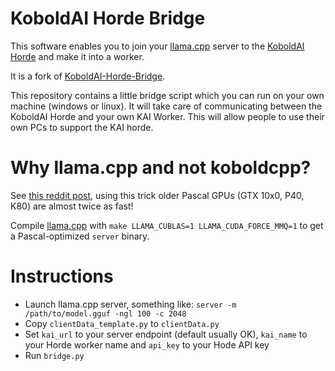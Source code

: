 # KoboldAI Horde Bridge

This software enables you to join your [llama.cpp](https://github.com/ggerganov/llama.cpp) server to the [KoboldAI Horde](https://github.com/db0/AI-Horde) and make it into a worker.

It is a fork of [KoboldAI-Horde-Bridge](https://raw.githubusercontent.com/db0/KoboldAI-Horde-Bridge).

This repository contains a little bridge script which you can run on your own machine (windows or linux). It will take care of communicating between the KoboldAI Horde and your own KAI Worker. This will allow people to use their own PCs to support the KAI horde.

# Why llama.cpp and not koboldcpp?

See [this reddit post](https://www.reddit.com/r/LocalLLaMA/comments/18helbs/how_to_run_mixtral_8x7b_gguf_on_tesla_p40_without/), using this trick older Pascal GPUs (GTX 10x0, P40, K80) are almost twice as fast!

Compile [llama.cpp](https://github.com/ggerganov/llama.cpp) with `make LLAMA_CUBLAS=1 LLAMA_CUDA_FORCE_MMQ=1` to get a Pascal-optimized `server` binary.

# Instructions

- Launch llama.cpp server, something like: `server -m /path/to/model.gguf -ngl 100 -c 2048`
- Copy `clientData_template.py` to `clientData.py`
- Set `kai_url` to your server endpoint (default usually OK), `kai_name` to your Horde worker name and `api_key` to your Hode API key
- Run `bridge.py`
